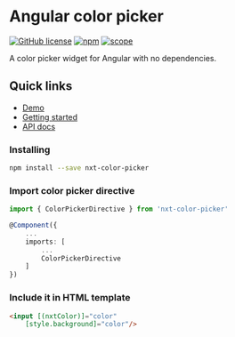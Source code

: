 # Angular color picker

[![GitHub license](https://img.shields.io/github/license/Liquid-JS/nxt-components.svg)](https://github.com/Liquid-JS/nxt-components/blob/master/LICENSE)
[![npm](https://img.shields.io/npm/dm/nxt-color-picker.svg)](https://www.npmjs.com/package/nxt-color-picker)
[![scope](https://img.shields.io/npm/v/nxt-color-picker.svg)](https://www.npmjs.com/package/nxt-color-picker)

A color picker widget for Angular with no dependencies.

## Quick links

-   [Demo](https://liquid-js.github.io/nxt-components/demo/color-picker)
-   [Getting started](https://liquid-js.github.io/nxt-components/demo/color-picker/getting-started)
-   [API docs](https://liquid-js.github.io/nxt-components/nxt-color-picker)

### Installing

```sh
npm install --save nxt-color-picker
```

### Import color picker directive

```ts
import { ColorPickerDirective } from 'nxt-color-picker'

@Component({
    ...
    imports: [
        ...
        ColorPickerDirective
    ]
})
```

### Include it in HTML template

```html
<input [(nxtColor)]="color" 
    [style.background]="color"/>
```
